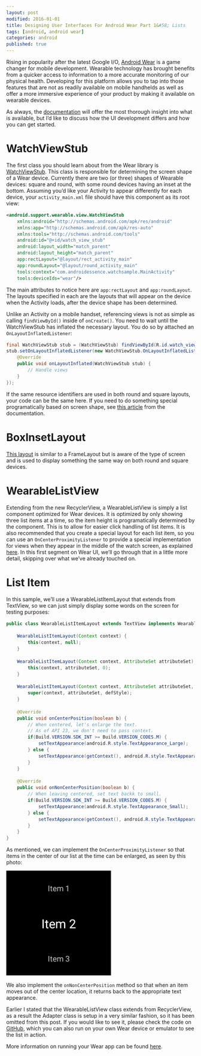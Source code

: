 ```yaml
---
layout: post
modified: 2016-01-01
title: Designing User Interfaces For Android Wear Part 1&#58; Lists
tags: [android, android wear]
categories: android
published: true
---
```


Rising in popularity after the latest Google I/O, [Android Wear](https://www.android.com/wear/) is a game changer for mobile development. Wearable technology has brought benefits from a quicker access to information to a more accurate monitoring of our physical health. Developing for this platform allows you to tap into those features that are not as readily available on mobile handhelds as well as offer a more immersive experience of your product by making it available on wearable devices.

As always, the [documentation](http://developer.android.com/intl/pt-br/wear/index.html) will offer the most thorough insight into what is available, but I’d like to discuss how the UI development differs and how you can get started.

<!--more-->

# WatchViewStub

The first class you should learn about from the Wear library is [WatchViewStub](http://developer.android.com/intl/pt-br/reference/android/support/wearable/view/WatchViewStub.html). This class is responsible for determining the screen shape of a Wear device. Currently there are two (or three) shapes of Wearable devices: square and round, with some round devices having an inset at the bottom. Assuming you’d like your Activity to appear differently for each device, your `activity_main.xml` file should have this component as its root view:

```xml
<android.support.wearable.view.WatchViewStub 
	xmlns:android="http://schemas.android.com/apk/res/android"
    xmlns:app="http://schemas.android.com/apk/res-auto"
    xmlns:tools="http://schemas.android.com/tools"
    android:id="@+id/watch_view_stub"
    android:layout_width="match_parent"
    android:layout_height="match_parent"
    app:rectLayout="@layout/rect_activity_main"
    app:roundLayout="@layout/round_activity_main"
    tools:context="com.androidessence.watchsample.MainActivity"
    tools:deviceIds="wear"/>
```

The main attributes to notice here are `app:rectLayout` and `app:roundLayout`. The layouts specified in each are the layouts that will appear on the device when the Activity loads, after the device shape has been determined.

Unlike an Activity on a mobile handset, referencing views is not as simple as calling `findViewById()` inside of `onCreate()`. You need to wait until the WatchViewStub has inflated the necessary layout. You do so by attached an `OnLayoutInflatedListener`:

```java
final WatchViewStub stub = (WatchViewStub) findViewById(R.id.watch_view_stub);
stub.setOnLayoutInflatedListener(new WatchViewStub.OnLayoutInflatedListener() {
    @Override
    public void onLayoutInflated(WatchViewStub stub) {
        // Handle views
    }
});
```

If the same resource identifiers are used in both round and square layouts, your code can be the same here. If you need to do something special programatically based on screen shape, see [this article](http://developer.android.com/intl/pt-br/training/wearables/watch-faces/issues.html#ScreenShape) from the documentation.

# BoxInsetLayout

[This layout](http://developer.android.com/intl/pt-br/reference/android/support/wearable/view/BoxInsetLayout.html) is similar to a FrameLayout but is aware of the type of screen and is used to display something the same way on both round and square devices.

# WearableListView

Extending from the new RecyclerView, a WearableListView is simply a list component optimized for Wear devices. It is optimized by only showing three list items at a time, so the item height is programatically determined by the component. This is to allow for easier click handling of list items. It is also recommended that you create a special layout for each list item, so you can use an `OnCenterProximityListener` to provide a special implementation for views when they appear in the middle of the watch screen, as explained [here](http://developer.android.com/intl/pt-br/training/wearables/ui/lists.html#layout-impl). In this first segment on Wear UI, we’ll go through that in a little more detail, skipping over what we’ve already touched on.

# List Item

In this sample, we’ll use a WearableListItemLayout that extends from TextView, so we can just simply display some words on the screen for testing purposes:

```java
public class WearableListItemLayout extends TextView implements WearableListView.OnCenterProximityListener{
 
    WearableListItemLayout(Context context) {
        this(context, null);
    }
 
    WearableListItemLayout(Context context, AttributeSet attributeSet) {
        this(context, attributeSet, 0);
    }
 
    WearableListItemLayout(Context context, AttributeSet attributeSet, int defStyle) {
        super(context, attributeSet, defStyle);
    }
 
    @Override
    public void onCenterPosition(boolean b) {
        // When centered, let's enlarge the text.
        // As of API 23, we don't need to pass context.
        if(Build.VERSION.SDK_INT >= Build.VERSION_CODES.M) {
            setTextAppearance(android.R.style.TextAppearance_Large);
        } else {
            setTextAppearance(getContext(), android.R.style.TextAppearance_Large);
        }
    }
 
    @Override
    public void onNonCenterPosition(boolean b) {
        // When leaving centered, set text backk to small.
        if(Build.VERSION.SDK_INT >= Build.VERSION_CODES.M) {
            setTextAppearance(android.R.style.TextAppearance_Small);
        } else {
            setTextAppearance(getContext(), android.R.style.TextAppearance_Small);
        }
    }
}
```

As mentioned, we can implement the `OnCenterProximityListener` so that items in the center of our list at the time can be enlarged, as seen by this photo:

![WearList](/images/wear_list_sample.png)

We also implement the `onNonCenterPosition` method so that when an item moves out of the center location, it returns back to the appropriate text appearance.

Earlier I stated that the WearableListView class extends from RecyclerView, as a result the Adapter class is setup in a very similar fashion, so it has been omitted from this post. If you would like to see it, please check the code on [GitHub](https://github.com/androidessence/Android-Wear-Sample), which you can also run on your own Wear device or emulator to see the list in action.

More information on running your Wear app can be found [here](http://developer.android.com/intl/pt-br/training/wearables/apps/creating.html).